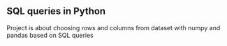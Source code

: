 ## SQL queries in Python

Project is about choosing rows and columns from dataset with numpy and pandas based on SQL queries